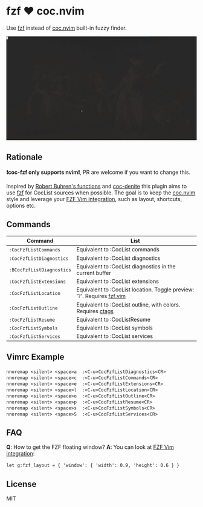 fzf :heart: coc.nvim
===============

Use [fzf][fzf] instead of [coc.nvim][coc.nvim] built-in fuzzy finder.

![](https://raw.githubusercontent.com/antoinemadec/gif/master/coc_fzf.gif)

Rationale
---------

**❗coc-fzf only supports nvim❗**, PR are welcome if you want to change this.

Inspired by [Robert Buhren's functions][RobertBuhren] and [coc-denite][coc_denite] this plugin aims to use [fzf][fzf] for CocList sources when possible.
The goal is to keep the [coc.nvim][coc.nvim] style and leverage your [FZF Vim integration][fzf_vim_integration], such as layout, shortcuts, options etc.

Commands
---------

| Command                     | List                                                                              |
| ---                         | ---                                                                               |
| `:CocFzfListCommands`       | Equivalent to :CocList commands                                                   |
| `:CocFzfListDiagnostics`    | Equivalent to :CocList diagnostics                                                |
| `:BCocFzfListDiagnostics`   | Equivalent to :CocList diagnostics in the current buffer                          |
| `:CocFzfListExtensions`     | Equivalent to :CocList extensions                                                 |
| `:CocFzfListLocation`       | Equivalent to :CocList location. Toggle preview: '?'. Requires [fzf.vim][fzfvim]  |
| `:CocFzfListOutline`        | Equivalent to :CocList outline, with colors. Requires [ctags][ctags]              |
| `:CocFzfListResume`         | Equivalent to :CocListResume                                                      |
| `:CocFzfListSymbols`        | Equivalent to :CocList symbols                                                    |
| `:CocFzfListServices`       | Equivalent to :CocList services                                                   |

Vimrc Example
---------

```vim
nnoremap <silent> <space>a  :<C-u>CocFzfListDiagnostics<CR>
nnoremap <silent> <space>c  :<C-u>CocFzfListCommands<CR>
nnoremap <silent> <space>e  :<C-u>CocFzfListExtensions<CR>
nnoremap <silent> <space>l  :<C-u>CocFzfListLocation<CR>
nnoremap <silent> <space>o  :<C-u>CocFzfListOutline<CR>
nnoremap <silent> <space>p  :<C-u>CocFzfListResume<CR>
nnoremap <silent> <space>s  :<C-u>CocFzfListSymbols<CR>
nnoremap <silent> <space>S  :<C-u>CocFzfListServices<CR>
```

FAQ
---------

**Q**: How to get the FZF floating window?
**A**: You can look at [FZF Vim integration][fzf_vim_integration]:
```vim
let g:fzf_layout = { 'window': { 'width': 0.9, 'height': 0.6 } }
```

License
-------

MIT

[fzf_vim_integration]: https://github.com/junegunn/fzf/blob/master/README-VIM.md
[fzf]:                 https://github.com/junegunn/fzf
[coc.nvim]:            https://github.com/neoclide/coc.nvim
[RobertBuhren]:        https://gist.github.com/RobertBuhren/02e05506255c667c0038ce74ee1cef96
[coc_denite]:          https://github.com/neoclide/coc-denite
[ctags]:               https://github.com/universal-ctags/ctags
[fzfvim]:              https://github.com/junegunn/fzf.vim
